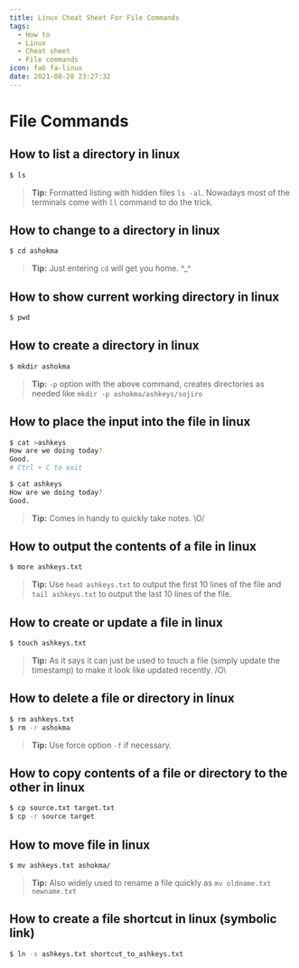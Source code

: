 ```yaml
---
title: Linux Cheat Sheet For File Commands
tags:
  - How to
  - Linux
  - Cheat sheet
  - File commands
icon: fab fa-linux
date: 2021-08-28 23:27:32
---
```



# File Commands

## How to list a directory in linux

```sh
$ ls
```

> **Tip:** Formatted listing with hidden files `ls -al`. Nowadays most of the terminals come with `ll` command to do the trick.

## How to change to a directory in linux

```sh
$ cd ashokma
```

> **Tip:** Just entering `cd` will get you home. ^\_^

## How to show current working directory in linux

```sh
$ pwd
```

## How to create a directory in linux

```sh
$ mkdir ashokma
```

> **Tip:** `-p` option with the above command, creates directories as needed like `mkdir -p ashokma/ashkeys/sojiro`

## How to place the input into the file in linux

```sh
$ cat >ashkeys
How are we doing today?
Good.
# Ctrl + C to exit

$ cat ashkeys
How are we doing today?
Good.
```

> **Tip:** Comes in handy to quickly take notes. \O/

## How to output the contents of a file in linux

```sh
$ more ashkeys.txt
```

> **Tip:** Use `head ashkeys.txt` to output the first 10 lines of the file and `tail ashkeys.txt` to output the last 10 lines of the file.

## How to create or update a file in linux

```sh
$ touch ashkeys.txt
```

> **Tip:** As it says it can just be used to touch a file (simply update the timestamp) to make it look like updated recently. /O\

## How to delete a file or directory in linux

```sh
$ rm ashkeys.txt
$ rm -r ashokma
```

> **Tip:** Use force option `-f` if necessary.

## How to copy contents of a file or directory to the other in linux

```sh
$ cp source.txt target.txt
$ cp -r source target
```

## How to move file in linux

```sh
$ mv ashkeys.txt ashokma/
```

> **Tip:** Also widely used to rename a file quickly as `mv oldname.txt newname.txt`

## How to create a file shortcut in linux (symbolic link)

```sh
$ ln -s ashkeys.txt shortcut_to_ashkeys.txt
```
